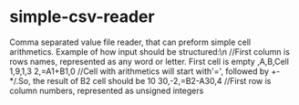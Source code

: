 # simple-csv-reader
Comma separated value file reader, that can preform simple cell arithmetics.
Example of how input should be structured:\n
//First column is rows names, represented as any word or letter. First cell is empty
,A,B,Cell
1,9,1,3
2,=A1+B1,0 //Cell with arithmetics will start with'=', followed by <ROW1><CLMN1>+-*/<ROW2><CLMN2>.So, the result of B2 cell should be 10
30,-2,=B2-A30,4
//First row is column numbers, represented as unsigned integers
